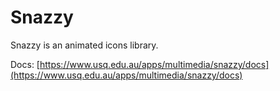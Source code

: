 # Snazzy
Snazzy is an animated icons library.

Docs: [https://www.usq.edu.au/apps/multimedia/snazzy/docs](https://www.usq.edu.au/apps/multimedia/snazzy/docs)